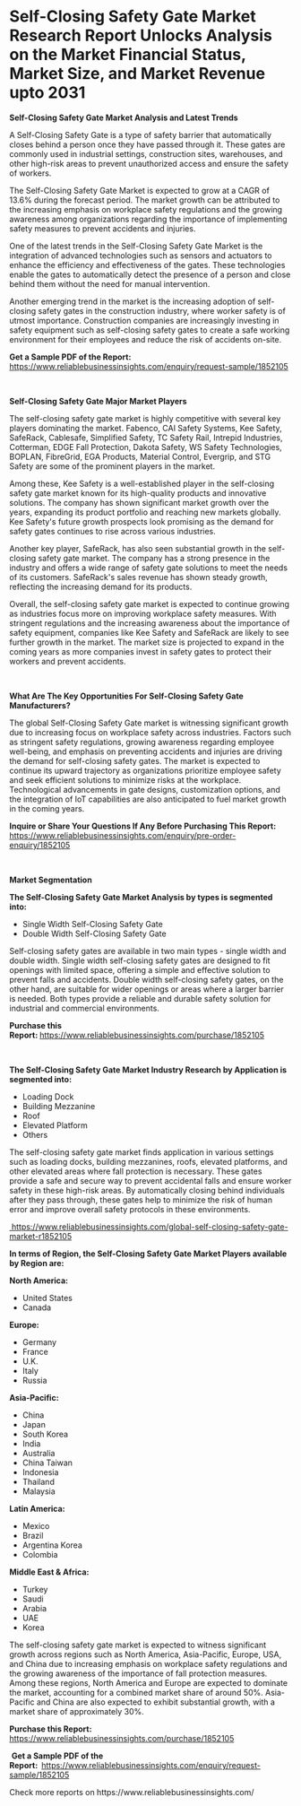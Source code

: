 <p><h1>Self-Closing Safety Gate Market Research Report Unlocks Analysis on the Market Financial Status, Market Size, and Market Revenue upto 2031</h1></p><p><strong>Self-Closing Safety Gate Market Analysis and Latest Trends</strong></p>
<p><p>A Self-Closing Safety Gate is a type of safety barrier that automatically closes behind a person once they have passed through it. These gates are commonly used in industrial settings, construction sites, warehouses, and other high-risk areas to prevent unauthorized access and ensure the safety of workers.</p><p>The Self-Closing Safety Gate Market is expected to grow at a CAGR of 13.6% during the forecast period. The market growth can be attributed to the increasing emphasis on workplace safety regulations and the growing awareness among organizations regarding the importance of implementing safety measures to prevent accidents and injuries.</p><p>One of the latest trends in the Self-Closing Safety Gate Market is the integration of advanced technologies such as sensors and actuators to enhance the efficiency and effectiveness of the gates. These technologies enable the gates to automatically detect the presence of a person and close behind them without the need for manual intervention.</p><p>Another emerging trend in the market is the increasing adoption of self-closing safety gates in the construction industry, where worker safety is of utmost importance. Construction companies are increasingly investing in safety equipment such as self-closing safety gates to create a safe working environment for their employees and reduce the risk of accidents on-site.</p></p>
<p><strong>Get a Sample PDF of the Report:&nbsp;</strong> <a href="https://www.reliablebusinessinsights.com/enquiry/request-sample/1852105">https://www.reliablebusinessinsights.com/enquiry/request-sample/1852105</a></p>
<p>&nbsp;</p>
<p><strong>Self-Closing Safety Gate Major Market Players</strong></p>
<p><p>The self-closing safety gate market is highly competitive with several key players dominating the market. Fabenco, CAI Safety Systems, Kee Safety, SafeRack, Cablesafe, Simplified Safety, TC Safety Rail, Intrepid Industries, Cotterman, EDGE Fall Protection, Dakota Safety, WS Safety Technologies, BOPLAN, FibreGrid, EGA Products, Material Control, Evergrip, and STG Safety are some of the prominent players in the market.</p><p>Among these, Kee Safety is a well-established player in the self-closing safety gate market known for its high-quality products and innovative solutions. The company has shown significant market growth over the years, expanding its product portfolio and reaching new markets globally. Kee Safety's future growth prospects look promising as the demand for safety gates continues to rise across various industries.</p><p>Another key player, SafeRack, has also seen substantial growth in the self-closing safety gate market. The company has a strong presence in the industry and offers a wide range of safety gate solutions to meet the needs of its customers. SafeRack's sales revenue has shown steady growth, reflecting the increasing demand for its products.</p><p>Overall, the self-closing safety gate market is expected to continue growing as industries focus more on improving workplace safety measures. With stringent regulations and the increasing awareness about the importance of safety equipment, companies like Kee Safety and SafeRack are likely to see further growth in the market. The market size is projected to expand in the coming years as more companies invest in safety gates to protect their workers and prevent accidents.</p></p>
<p>&nbsp;</p>
<p><strong>What Are The Key Opportunities For Self-Closing Safety Gate Manufacturers?</strong></p>
<p><p>The global Self-Closing Safety Gate market is witnessing significant growth due to increasing focus on workplace safety across industries. Factors such as stringent safety regulations, growing awareness regarding employee well-being, and emphasis on preventing accidents and injuries are driving the demand for self-closing safety gates. The market is expected to continue its upward trajectory as organizations prioritize employee safety and seek efficient solutions to minimize risks at the workplace. Technological advancements in gate designs, customization options, and the integration of IoT capabilities are also anticipated to fuel market growth in the coming years.</p></p>
<p><strong>Inquire or Share Your Questions If Any Before Purchasing This Report:</strong> <a href="https://www.reliablebusinessinsights.com/enquiry/pre-order-enquiry/1852105">https://www.reliablebusinessinsights.com/enquiry/pre-order-enquiry/1852105</a></p>
<p>&nbsp;</p>
<p><strong>Market Segmentation</strong></p>
<p><strong>The Self-Closing Safety Gate Market Analysis by types is segmented into:</strong></p>
<p><ul><li>Single Width Self-Closing Safety Gate</li><li>Double Width Self-Closing Safety Gate</li></ul></p>
<p><p>Self-closing safety gates are available in two main types - single width and double width. Single width self-closing safety gates are designed to fit openings with limited space, offering a simple and effective solution to prevent falls and accidents. Double width self-closing safety gates, on the other hand, are suitable for wider openings or areas where a larger barrier is needed. Both types provide a reliable and durable safety solution for industrial and commercial environments.</p></p>
<p><strong>Purchase this Report:&nbsp;</strong><a href="https://www.reliablebusinessinsights.com/purchase/1852105">https://www.reliablebusinessinsights.com/purchase/1852105</a></p>
<p>&nbsp;</p>
<p><strong>The Self-Closing Safety Gate Market Industry Research by Application is segmented into:</strong></p>
<p><ul><li>Loading Dock</li><li>Building Mezzanine</li><li>Roof</li><li>Elevated Platform</li><li>Others</li></ul></p>
<p><p>The self-closing safety gate market finds application in various settings such as loading docks, building mezzanines, roofs, elevated platforms, and other elevated areas where fall protection is necessary. These gates provide a safe and secure way to prevent accidental falls and ensure worker safety in these high-risk areas. By automatically closing behind individuals after they pass through, these gates help to minimize the risk of human error and improve overall safety protocols in these environments.</p></p>
<p><a href="https://www.reliablebusinessinsights.com/global-self-closing-safety-gate-market-r1852105">&nbsp;https://www.reliablebusinessinsights.com/global-self-closing-safety-gate-market-r1852105</a></p>
<p><strong>In terms of Region, the Self-Closing Safety Gate Market Players available by Region are:</strong></p>
<p>
    <p> <strong> North America: </strong>
        <ul>
            <li>United States</li>
            <li>Canada</li>
        </ul>
        </p> 
    <p> <strong> Europe: </strong>
        <ul>
            <li>Germany</li>
            <li>France</li>
            <li>U.K.</li>
            <li>Italy</li>
            <li>Russia</li>
        </ul>
        </p> 
    <p> <strong> Asia-Pacific: </strong>
        <ul>
            <li>China</li>
            <li>Japan</li>
            <li>South Korea</li>
            <li>India</li>
            <li>Australia</li>
            <li>China Taiwan</li>
            <li>Indonesia</li>
            <li>Thailand</li>
            <li>Malaysia</li>
        </ul>
        </p> 
    <p> <strong> Latin America: </strong>
        <ul>
            <li>Mexico</li>
            <li>Brazil</li>
            <li>Argentina Korea</li>
            <li>Colombia</li>
        </ul>
        </p> 
    <p> <strong> Middle East & Africa: </strong>
        <ul>
            <li>Turkey</li>
            <li>Saudi</li>
            <li>Arabia</li>
            <li>UAE</li>
            <li>Korea</li>
        </ul>
    </p>
    </p>
<p><p>The self-closing safety gate market is expected to witness significant growth across regions such as North America, Asia-Pacific, Europe, USA, and China due to increasing emphasis on workplace safety regulations and the growing awareness of the importance of fall protection measures. Among these regions, North America and Europe are expected to dominate the market, accounting for a combined market share of around 50%. Asia-Pacific and China are also expected to exhibit substantial growth, with a market share of approximately 30%.</p></p>
<p><strong>Purchase this Report: </strong><a href="https://www.reliablebusinessinsights.com/purchase/1852105">https://www.reliablebusinessinsights.com/purchase/1852105</a></p>
<p>&nbsp;<strong>Get a Sample PDF of the Report:&nbsp;&nbsp;</strong><a href="https://www.reliablebusinessinsights.com/enquiry/request-sample/1852105">https://www.reliablebusinessinsights.com/enquiry/request-sample/1852105</a></p>
<p><strong></strong></p>
<p>Check more reports on https://www.reliablebusinessinsights.com/</p>